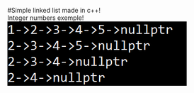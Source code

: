 #Simple linked list made in c++!<br>
Integer numbers exemple!<br>
![alt text](https://github.com/gscapucci/Linked-List/blob/master/images/IntExemple.png)
